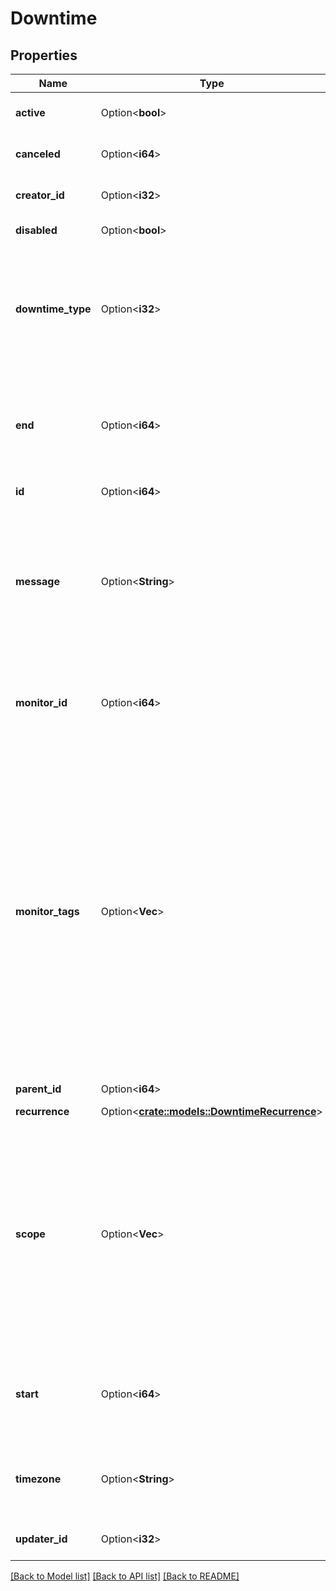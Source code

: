 # Downtime

## Properties

Name | Type | Description | Notes
------------ | ------------- | ------------- | -------------
**active** | Option<**bool**> | If a scheduled downtime currently exists. | [optional][readonly]
**canceled** | Option<**i64**> | If a scheduled downtime is canceled. | [optional][readonly]
**creator_id** | Option<**i32**> | User ID of the downtime creator. | [optional][readonly]
**disabled** | Option<**bool**> | If a downtime has been disabled. | [optional]
**downtime_type** | Option<**i32**> | `0` for a downtime applied on `*` or all, `1` when the downtime is only scoped to hosts, or `2` when the downtime is scoped to anything but hosts. | [optional][readonly]
**end** | Option<**i64**> | POSIX timestamp to end the downtime. If not provided, the downtime is in effect indefinitely until you cancel it. | [optional]
**id** | Option<**i64**> | The downtime ID. | [optional][readonly]
**message** | Option<**String**> | A message to include with notifications for this downtime. Email notifications can be sent to specific users by using the same `@username` notation as events. | [optional]
**monitor_id** | Option<**i64**> | A single monitor to which the downtime applies. If not provided, the downtime applies to all monitors. | [optional]
**monitor_tags** | Option<**Vec<String>**> | A comma-separated list of monitor tags. For example, tags that are applied directly to monitors, not tags that are used in monitor queries (which are filtered by the scope parameter), to which the downtime applies. The resulting downtime applies to monitors that match ALL provided monitor tags. For example, `service:postgres` **AND** `team:frontend`. | [optional]
**parent_id** | Option<**i64**> | ID of the parent Downtime. | [optional]
**recurrence** | Option<[**crate::models::DowntimeRecurrence**](DowntimeRecurrence.md)> |  | [optional]
**scope** | Option<**Vec<String>**> | The scope(s) to which the downtime applies. For example, `host:app2`. Provide multiple scopes as a comma-separated list like `env:dev,env:prod`. The resulting downtime applies to sources that matches ALL provided scopes (`env:dev` **AND** `env:prod`). | [optional]
**start** | Option<**i64**> | POSIX timestamp to start the downtime. If not provided, the downtime starts the moment it is created. | [optional]
**timezone** | Option<**String**> | The timezone in which to display the downtime's start and end times in Datadog applications. | [optional]
**updater_id** | Option<**i32**> | ID of the last user that updated the downtime. | [optional][readonly]

[[Back to Model list]](../README.md#documentation-for-models) [[Back to API list]](../README.md#documentation-for-api-endpoints) [[Back to README]](../README.md)


